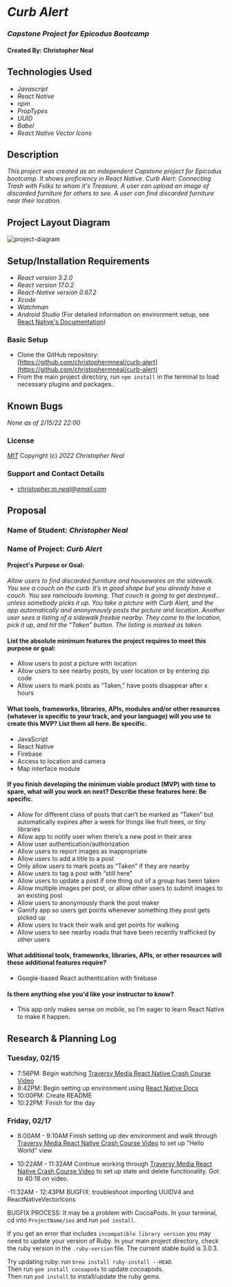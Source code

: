 # _Curb Alert_

### _Capstone Project for Epicodus Bootcamp_

#### Created By: **Christopher Neal**

## Technologies Used

- _Javascript_
- _React Native_
- _npm_
- _PropTypes_
- _UUID_
- _Babel_
- _React Native Vector Icons_

## Description

_This project was created as an independent Capstone project for Epicodus bootcamp. It shows proficiency in React Native._
_Curb Alert: Connecting Trash with Folks to whom it's Treasure. A user can upload an image of discarded furniture for others to see. A user can find discarded furniture near their location._

## Project Layout Diagram

![project-diagram](./project-diagram.png)

## Setup/Installation Requirements

- _React version 3.2.0_
- _React version 17.0.2_
- _React-Native version 0.67.2_
- _Xcode_
- _Watchman_
- _Android Studio_
  (For detailed information on environment setup, see [React Native's Documentation](https://reactnative.dev/docs/environment-setup))

### Basic Setup

- Clone the GitHub repository: [https://github.com/christophermneal/curb-alert](https://github.com/christophermneal/curb-alert)
- From the main project directory, run `npm install` in the terminal to load necessary plugins and packages.
<!-- - Run `npm install --save-exact react-scripts@3.2.0` to install React version 3.2.0
- Run `npm run start` to start the application. -->

## Known Bugs

_None as of 2/15/22 22:00_

### License

_[MIT](https://opensource.org/licenses/MIT)_
Copyright (c) _2022_ _Christopher Neal_

### Support and Contact Details

- _[christopher.m.neal@gmail.com](mailto:christopher.m.neal@gmail.com)_

## Proposal

### Name of Student: _Christopher Neal_

### Name of Project: _Curb Alert_

#### Project's Purpose or Goal:

_Allow users to find discarded furniture and housewares on the sidewalk. You see a couch on the curb. It’s in good shape but you already have a couch. You see rainclouds looming. That couch is going to get destroyed… unless somebody picks it up. You take a picture with Curb Alert, and the app automatically and anonymously posts the picture and location. Another user sees a listing of a sidewalk freebie nearby. They come to the location, pick it up, and hit the “Taken” button. The listing is marked as taken._

#### List the absolute minimum features the project requires to meet this purpose or goal:

- Allow users to post a picture with location
- Allow users to see nearby posts, by user location or by entering zip code
- Allow users to mark posts as “Taken,” have posts disappear after x hours

#### What tools, frameworks, libraries, APIs, modules and/or other resources (whatever is specific to your track, and your language) will you use to create this MVP? List them all here. Be specific.

- JavaScript
- React Native
- Firebase
- Access to location and camera
- Map interface module

#### If you finish developing the minimum viable product (MVP) with time to spare, what will you work on next? Describe these features here: Be specific.

- Allow for different class of posts that can’t be marked as “Taken” but automatically expires after a week for things like fruit trees, or tiny libraries
- Allow app to notify user when there’s a new post in their area
- Allow user authentication/authorization
- Allow users to report images as inappropriate
- Allow users to add a title to a post
- Only allow users to mark posts as “Taken” if they are nearby
- Allow users to tag a post with “still here”
- Allow users to update a post if one thing out of a group has been taken
- Allow multiple images per post, or allow other users to submit images to an existing post
- Allow users to anonymously thank the post maker
- Gamify app so users get points whenever something they post gets picked up
- Allow users to track their walk and get points for walking
- Allow users to see nearby roads that have been recently trafficked by other users

#### What additional tools, frameworks, libraries, APIs, or other resources will these additional features require?

- Google-based React authentication with firebase

#### Is there anything else you'd like your instructor to know?

- This app only makes sense on mobile, so I’m eager to learn React Native to make it happen.

## Research & Planning Log

### Tuesday, 02/15

- 7:56PM: Begin watching [Traversy Media React Native Crash Course Video](https://www.youtube.com/watch?v=Hf4MJH0jDb4&t=709s)
- 8:42PM: Begin setting up environment using [React Native Docs](https://reactnative.dev/docs/environment-setup)
- 10:00PM: Create README
- 10:22PM: Finish for the day

### Friday, 02/17

- 8:00AM - 9:10AM Finish setting up dev environment and walk through [Traversy Media React Native Crash Course Video](https://www.youtube.com/watch?v=Hf4MJH0jDb4&t=709s) to set up "Hello World" view

- 10:22AM - 11:32AM Continue working through [Traversy Media React Native Crash Course Video](https://www.youtube.com/watch?v=Hf4MJH0jDb4&t=709s) to set up state and delete functionality. Got to 40:18 on video.

-11:32AM - 12:43PM BUGFIX: troubleshoot importing UUIDV4 and ReactNativeVectorIcons


BUGFIX PROCESS:
It may be a problem with CocoaPods. In your terminal, cd into `ProjectName/ios` and run `pod install`.  

If you get an error that includes `incompatible library version` you may need to update your version of Ruby. In your main project directory, check the ruby version in the `.ruby-version` file. The current stable build is 3.0.3.

Try updating ruby: run `brew install ruby-install --HEAD`.  
Then run `gem install cocoapods` to update cocoapods.  
Then run `pod install` to install/update the ruby gems.